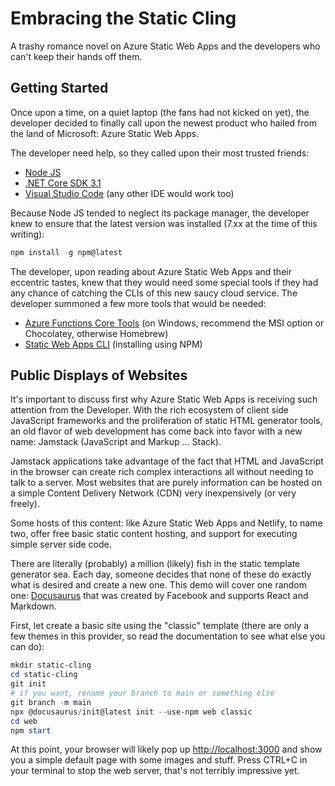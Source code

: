 # Embracing the Static Cling

A trashy romance novel on Azure Static Web Apps and the developers who can't keep their hands off them.

## Getting Started

Once upon a time, on a quiet laptop (the fans had not kicked on yet), the developer decided to finally call upon the newest product who hailed from the land of Microsoft: Azure Static Web Apps.

The developer need help, so they called upon their most trusted friends:

* [Node JS](https://nodejs.org/)
* [.NET Core SDK 3.1](https://dotnet.microsoft.com/download/dotnet/3.1)
* [Visual Studio Code](https://code.visualstudio.com/) (any other IDE would work too)

Because Node JS tended to neglect its package manager, the developer knew to ensure that the latest version was installed (7.xx at the time of this writing):

```powershell
npm install -g npm@latest
```

The developer, upon reading about Azure Static Web Apps and their eccentric tastes, knew that they would need some special tools if they had any chance of catching the CLIs of this new saucy cloud service. The developer summoned a few more tools that would be needed:

* [Azure Functions Core Tools](https://github.com/Azure/azure-functions-core-tools) (on Windows, recommend the MSI option or Chocolatey, otherwise Homebrew)
* [Static Web Apps CLI](https://github.com/azure/static-web-apps-cli) (installing using NPM)

## Public Displays of Websites

It's important to discuss first why Azure Static Web Apps is receiving such attention from the Developer. With the rich ecosystem of client side JavaScript frameworks and the proliferation of static HTML generator tools, an old flavor of web development has come back into favor with a new name: Jamstack (JavaScript and Markup ... Stack).

Jamstack applications take advantage of the fact that HTML and JavaScript in the browser can create rich complex interactions all without needing to talk to a server. Most websites that are purely information can be hosted on a simple Content Delivery Network (CDN) very inexpensively (or very freely).

Some hosts of this content: like Azure Static Web Apps and Netlify, to name two, offer free basic static content hosting, and support for executing simple server side code.

There are literally (probably) a million (likely) fish in the static template generator sea. Each day, someone decides that none of these do exactly what is desired and create a new one. This demo will cover one random one: [Docusaurus](https://docusaurus.io/) that was created by Facebook and supports React and Markdown.

First, let create a basic site using the "classic" template (there are only a few themes in this provider, so read the documentation to see what else you can do):

```powershell
mkdir static-cling
cd static-cling
git init
# if you want, rename your branch to main or something else
git branch -m main
npx @docusaurus/init@latest init --use-npm web classic
cd web
npm start
```

At this point, your browser will likely pop up <http://localhost:3000> and show you a simple default page with some images and stuff. Press CTRL+C in your terminal to stop the web server, that's not terribly impressive yet.

